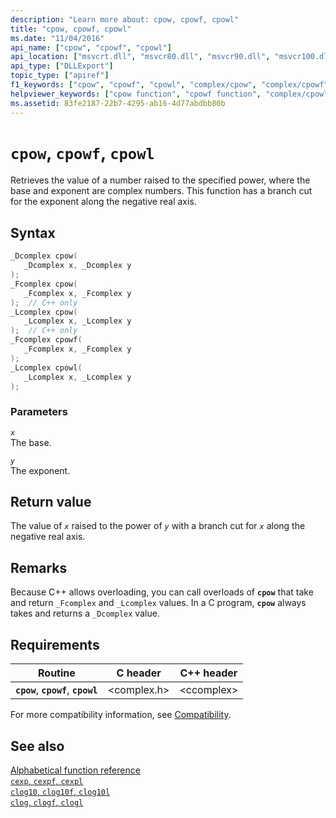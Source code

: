 ```yaml
---
description: "Learn more about: cpow, cpowf, cpowl"
title: "cpow, cpowf, cpowl"
ms.date: "11/04/2016"
api_name: ["cpow", "cpowf", "cpowl"]
api_location: ["msvcrt.dll", "msvcr80.dll", "msvcr90.dll", "msvcr100.dll", "msvcr100_clr0400.dll", "msvcr110.dll", "msvcr110_clr0400.dll", "msvcr120.dll", "msvcr120_clr0400.dll", "ucrtbase.dll", "api-ms-win-crt-math-l1-1-0.dll"]
api_type: ["DLLExport"]
topic_type: ["apiref"]
f1_keywords: ["cpow", "cpowf", "cpowl", "complex/cpow", "complex/cpowf", "complex/copwl"]
helpviewer_keywords: ["cpow function", "cpowf function", "complex/cpowl function"]
ms.assetid: 83fe2187-22b7-4295-ab16-4d77abdbb80b
---
```

# `cpow`, `cpowf`, `cpowl`

Retrieves the value of a number raised to the specified power, where the base and exponent are complex numbers. This function has a branch cut for the exponent along the negative real axis.

## Syntax

```C
_Dcomplex cpow(
   _Dcomplex x, _Dcomplex y
);
_Fcomplex cpow(
   _Fcomplex x, _Fcomplex y
);  // C++ only
_Lcomplex cpow(
   _Lcomplex x, _Lcomplex y
);  // C++ only
_Fcomplex cpowf(
   _Fcomplex x, _Fcomplex y
);
_Lcomplex cpowl(
   _Lcomplex x, _Lcomplex y
);
```

### Parameters

*`x`*\
The base.

*`y`*\
The exponent.

## Return value

The value of *`x`* raised to the power of *`y`* with a branch cut for *`x`* along the negative real axis.

## Remarks

Because C++ allows overloading, you can call overloads of **`cpow`** that take and return `_Fcomplex` and `_Lcomplex` values. In a C program, **`cpow`** always takes and returns a `_Dcomplex` value.

## Requirements

|Routine|C header|C++ header|
|-------------|--------------|------------------|
|**`cpow`**,               **`cpowf`**, **`cpowl`**|\<complex.h>|\<ccomplex>|

For more compatibility information, see [Compatibility](../compatibility.md).

## See also

[Alphabetical function reference](crt-alphabetical-function-reference.md)\
[`cexp`, `cexpf`, `cexpl`](cexp-cexpf-cexpl.md)\
[`clog10`, `clog10f`, `clog10l`](clog10-clog10f-clog10l.md)\
[`clog`, `clogf`, `clogl`](clog-clogf-clogl.md)
